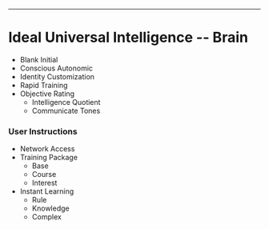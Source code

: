 
---
# Ideal Universal Intelligence -- Brain

- Blank Initial
- Conscious Autonomic
- Identity Customization
- Rapid Training
- Objective Rating
	- Intelligence Quotient
	- Communicate Tones


### User Instructions

- Network Access
- Training Package
	- Base
	- Course
	- Interest
- Instant Learning
	- Rule
	- Knowledge
	- Complex
